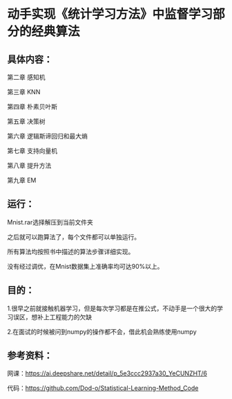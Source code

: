 # 动手实现《统计学习方法》中监督学习部分的经典算法

## 具体内容：
第二章 感知机

第三章 KNN

第四章 朴素贝叶斯

第五章 决策树

第六章 逻辑斯谛回归和最大熵

第七章 支持向量机

第八章 提升方法

第九章 EM

## 运行：
Mnist.rar选择解压到当前文件夹

之后就可以跑算法了，每个文件都可以单独运行。

所有算法均按照书中描述的算法步骤详细实现。

没有经过调优，在Mnist数据集上准确率均可达90%以上。

## 目的：
1.很早之前就接触机器学习，但是每次学习都是在推公式，不动手是一个很大的学习误区，想补上工程能力的欠缺

2.在面试的时候被问到numpy的操作都不会，借此机会熟练使用numpy

## 参考资料：
网课：https://ai.deepshare.net/detail/p_5e3ccc2937a30_YeCUNZHT/6

代码：https://github.com/Dod-o/Statistical-Learning-Method_Code
